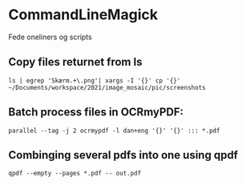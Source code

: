 # CommandLineMagick

Fede oneliners og scripts


## Copy files returnet from ls

`ls | egrep 'Skærm.+\.png'| xargs -I '{}' cp '{}' ~/Documents/workspace/2021/image_mosaic/pic/screenshots`

## Batch process files in OCRmyPDF:
    parallel --tag -j 2 ocrmypdf -l dan+eng '{}' '{}' ::: *.pdf

## Combinging several pdfs into one using qpdf

`qpdf --empty --pages *.pdf -- out.pdf`
